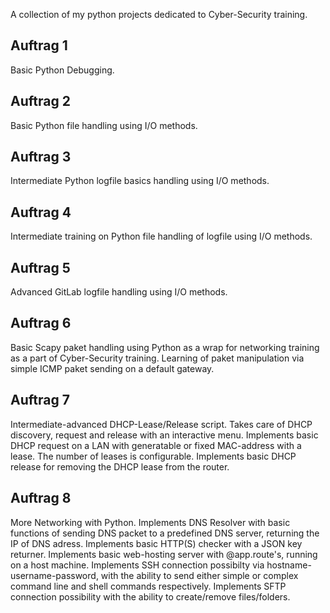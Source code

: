 A collection of my python projects dedicated to Cyber-Security training.

## Auftrag 1 
Basic Python Debugging.

## Auftrag 2
Basic Python file handling using I/O methods.

## Auftrag 3
Intermediate Python logfile basics handling using I/O methods.

## Auftrag 4
Intermediate training on Python file handling of logfile using I/O methods.

## Auftrag 5
Advanced GitLab logfile handling using I/O methods.

## Auftrag 6
Basic Scapy paket handling using Python as a wrap for networking training as a part of Cyber-Security training.
Learning of paket manipulation via simple ICMP paket sending on a default gateway.

## Auftrag 7
Intermediate-advanced DHCP-Lease/Release script. Takes care of DHCP discovery, request and release with an interactive menu.
Implements basic DHCP request on a LAN with generatable or fixed MAC-address with a lease. The number of leases is configurable.
Implements basic DHCP release for removing the DHCP lease from the router.

## Auftrag 8
More Networking with Python. Implements DNS Resolver with basic functions of sending DNS packet to a predefined DNS server, returning the IP of DNS adress. Implements basic HTTP(S) checker with a JSON key returner. Implements basic web-hosting server with @app.route's, running on a host machine. Implements SSH connection possibilty via hostname-username-password, with the ability to send either simple or complex command line and shell commands respectively. Implements SFTP connection possibility with the ability to create/remove files/folders.
